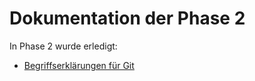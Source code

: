 # Dokumentation der Phase 2

In Phase 2 wurde erledigt:

 - [Begriffserklärungen für Git](Begriffserklärung.md)


